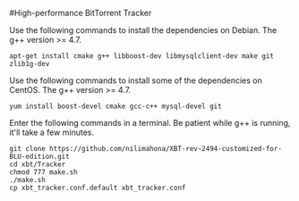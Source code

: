 #High-performance BitTorrent Tracker

Use the following commands to install the dependencies on Debian. The g++ version >= 4.7.
```
apt-get install cmake g++ libboost-dev libmysqlclient-dev make git zlib1g-dev
```
Use the following commands to install some of the dependencies on CentOS. The g++ version >= 4.7.<br/>

```
yum install boost-devel cmake gcc-c++ mysql-devel git
```
Enter the following commands in a terminal. Be patient while g++ is running, it'll take a few minutes.
```
git clone https://github.com/nilimahona/XBT-rev-2494-customized-for-BLU-edition.git
cd xbt/Tracker
chmod 777 make.sh
./make.sh
cp xbt_tracker.conf.default xbt_tracker.conf
```
